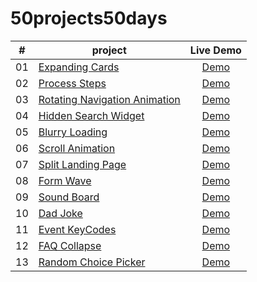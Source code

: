 # 50projects50days
| #     | project                                                                                                                  | Live Demo                                                                                  |
| :---: | -------------------------------------------------------------------------------------------------------                  | :---------------------------------------------------------------------:                    |
| 01    | [Expanding Cards](https://github.com/TianQian-A/50projects50days/tree/main/expanding-cards)                            | [Demo](https://tianqian-a.github.io/50projects50days/expanding-cards/)                     |
| 02    | [Process Steps](https://github.com/TianQian-A/50projects50days/tree/main/process-steps)                                | [Demo](https://tianqian-a.github.io/50projects50days/process-steps/)                       |
| 03    | [Rotating Navigation Animation](https://github.com/TianQian-A/50projects50days/tree/main/rotating-navigation-animation)| [Demo](https://tianqian-a.github.io/50projects50days/rotating-navigation-animation/)       |
| 04    | [Hidden Search Widget](https://github.com/TianQian-A/50projects50days/tree/main/hidden-search-widget)                  | [Demo](https://tianqian-a.github.io/50projects50days/hidden-search-widget/)                |
| 05    | [Blurry Loading](https://github.com/TianQian-A/50projects50days/tree/main/blurry-loading)                              | [Demo](https://tianqian-a.github.io/50projects50days/blurry-loading/)                      |
| 06    | [Scroll Animation](https://github.com/TianQian-A/50projects50days/tree/main/scroll-animation)                          | [Demo](https://tianqian-a.github.io/50projects50days/scroll-animation/)                    |
| 07    | [Split Landing Page](https://github.com/TianQian-A/50projects50days/tree/main/split-landing-page)                      | [Demo](https://tianqian-a.github.io/50projects50days/split-landing-page/)                  |
| 08    | [Form Wave](https://github.com/TianQian-A/50projects50days/tree/main/form-wave)                                        | [Demo](https://tianqian-a.github.io/50projects50days/form-wave/)                           |
| 09    | [Sound Board](https://github.com/TianQian-A/50projects50days/tree/main/sound-board)                                    | [Demo](https://tianqian-a.github.io/50projects50days/sound-board/)                         |
| 10    | [Dad Joke](https://github.com/TianQian-A/50projects50days/tree/main/dad-joke)                                          | [Demo](https://tianqian-a.github.io/50projects50days/dad-joke/)                            |
| 11    | [Event KeyCodes](https://github.com/TianQian-A/50projects50days/tree/main/event-keycodes)                              | [Demo](https://tianqian-a.github.io/50projects50days/event-keycodes/)                      |
| 12    | [FAQ Collapse](https://github.com/TianQian-A/50projects50days/tree/main/faq-collapse)                                  | [Demo](https://tianqian-a.github.io/50projects50days/faq-collapse/)                        |
| 13    | [Random Choice Picker](https://github.com/TianQian-A/50projects50days/tree/main/random-choice-picker)                  | [Demo](https://tianqian-a.github.io/50projects50days/random-choice-picker/)                |
